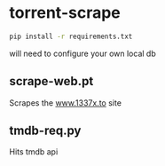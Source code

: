 # torrent-scrape

```bash
pip install -r requirements.txt
```

will need to configure your own local db

## scrape-web.pt 

Scrapes the www.1337x.to site

## tmdb-req.py

Hits tmdb api